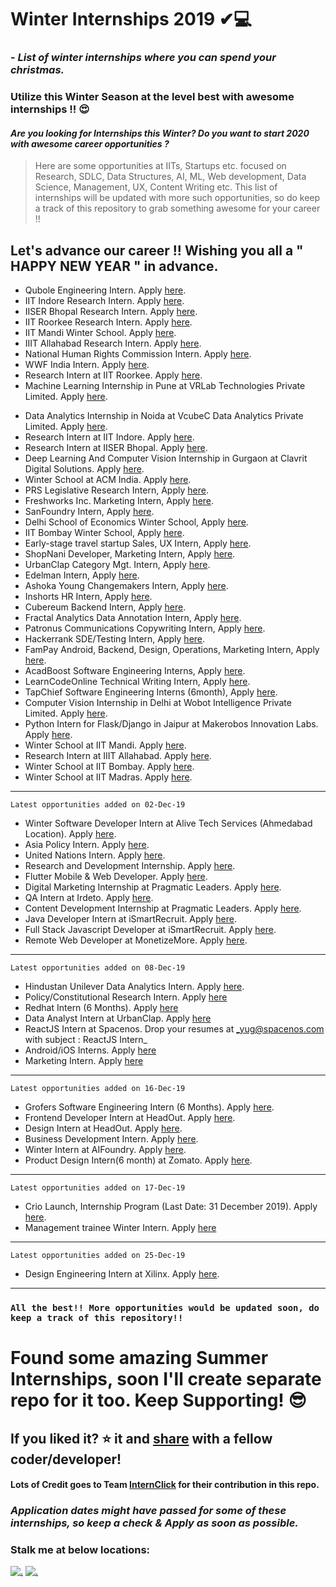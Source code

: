 # Winter Internships 2019 ✔💻
### - *List of winter internships where you can spend your christmas.*
### Utilize this Winter Season at the level best with awesome internships !! 😍

#### *Are you looking for Internships this Winter? Do you want to start 2020 with awesome career opportunities ?*

> Here are some opportunities at IITs, Startups etc. focused on Research, SDLC, Data Structures, AI, ML, Web development, Data Science, Management, UX, Content Writing etc. This list of internships will be updated with more such opportunities, so do keep a track of this repository to grab something awesome for your career !!

## Let's advance our career !! Wishing you all a " HAPPY NEW YEAR " in advance.

- Qubole	Engineering Intern. Apply [here](https://jobs.lever.co/qubole/2268bded-f717-4dbf-b520-239fd487fb4c/apply).
- IIT Indore	Research Intern. Apply [here](http://people.iiti.ac.in/~sdhina/index.php/opportunities1/internshippositions).
- IISER Bhopal Research Intern. Apply [here](https://www.iiserb.ac.in/doaa/internship).
- IIT Roorkee	Research Intern. Apply [here](https://www.iitr.ac.in/dic/internship.html).
- IIT Mandi	Winter School. Apply [here](http://www.acslab.org/winterschool/home.html).
- IIIT Allahabad	Research Intern. Apply [here](https://www.iiita.ac.in/downloads/announcements/uploads/2019%20April%20internship%20dissertation526.pdf).
- National Human Rights Commission	Intern. Apply [here](http://nhrc.nic.in/training-programmes/short-term-internship-programme).
- WWF India	Intern. Apply [here](https://www.wwfindia.org/who_we_are/internship_at_wwf_india/).
- Research Intern	at IIT Roorkee. Apply [here](https://www.iitr.ac.in/dic/internship.html).
- Machine Learning Internship in Pune at VRLab Technologies Private Limited. Apply [here](https://internshala.com/internship/detail/machine-learning-internship-in-pune-at-vrlab-technologies-private-limited1572666025).
<!--   - Research Intern	at IIT Kanpur. Apply [here](https://www.teqipiitk.in/workshop/2019/wi19/).
- Research Intern	at IIT Bhubaneswar. Apply [here](http://webapps.iitbbs.ac.in/internship-application/index.php)  -->
- Data Analytics Internship in Noida at VcubeC Data Analytics Private Limited. Apply [here](https://internshala.com/internship/detail/data-analytics-internship-in-noida-at-vcubec-data-analytics-private-limited1572669452).
- Research Intern	at IIT Indore. Apply [here](http://people.iiti.ac.in/~sdhina/index.php/opportunities1/internshippositions).
- Research Intern at IISER Bhopal. Apply [here](https://www.iiserb.ac.in/doaa/internship).
- Deep Learning And Computer Vision Internship in Gurgaon at Clavrit Digital Solutions. Apply [here](https://internshala.com/internship/detail/deep-learning-and-computer-vision-internship-in-gurgaon-at-clavrit-digital-solutions1572604355).
- Winter School at ACM India. Apply [here](https://india.acm.org/education/acm-india-winter-schools).
- PRS Legislative Research	Intern,	Apply [here](https://www.prsindia.org/aboutus/internships-at-prs).
- Freshworks Inc.	Marketing Intern,	Apply [here](https://twitter.com/nivasravi/status/1189403362183090177).
- SanFoundry	Intern,	Apply [here](https://www.sanfoundry.com/internship/).
- Delhi School of Economics	Winter School,	Apply [here](http://econdse.org/ws2019/).
- IIT Bombay	Winter School,	Apply [here](https://sat-smt.in/registration.html).
- Early-stage travel startup	Sales, UX Intern,	Apply [here](https://www.linkedin.com/posts/ajitesh-kaicker-2bb1a850_looking-to-hire-interns-for-december-and-activity-6598458357156274176-NRZB).
- ShopNani	Developer, Marketing Intern,	Apply [here](https://www.linkedin.com/posts/yuganshchokra_internship-jobpost-activity-6598092472537190400-tyPM).
- UrbanClap	Category Mgt. Intern,	Apply [here](https://internshala.com/internship/detail/category-management-intensive-internship-program-internship-in-bangalore-at-urbanclap1573112674).
- Edelman	Intern,	Apply [here](https://www.linkedin.com/jobs/view/1545597615).
- Ashoka Young Changemakers	Intern,	Apply [here](https://jobs.jobvite.com/ashoka/job/oO3obfwa).
- Inshorts	HR Intern,	Apply [here](https://www.linkedin.com/jobs/view/1600546348).
- Cubereum	Backend Intern,	Apply [here](https://www.linkedin.com/jobs/view/1532918531).
- Fractal Analytics	Data Annotation Intern,	Apply [here](https://www.linkedin.com/jobs/view/1550925712).
- Patronus Communications	Copywriting Intern,	Apply [here](https://www.linkedin.com/jobs/view/1559617707).
- Hackerrank	SDE/Testing Intern,	Apply [here](https://www.hackerrank.com/careers).
- FamPay	Android, Backend, Design, Operations, Marketing Intern,	Apply [here](https://docs.google.com/forms/d/e/1FAIpQLSd_eGRTspzSe27oS6SSY0vM-hxfJBZqzXk-1P_3ffiND7PFpg/viewform).
- AcadBoost	Software Engineering Interns,	Apply [here](https://docs.google.com/forms/d/e/1FAIpQLSc6WC9qXNSc52hZyboBUThqMOxGToqtoc7bCc7dYixVKZImCw/viewform).
- LearnCodeOnline	Technical Writing Intern,	Apply [here](https://www.youtube.com/watch?v=HWNZfeMN26M).
- TapChief	Software Engineering Interns (6month),	Apply [here](https://www.tapchief.com/h/tech-interns).
- Computer Vision Internship in Delhi at Wobot Intelligence Private Limited. Apply [here](https://internshala.com/internship/detail/computer-vision-internship-in-delhi-at-wobot-intelligence-private-limited1572677537).
- Python Intern for Flask/Django in Jaipur at Makerobos Innovation Labs. Apply [here](https://www.hirist.com/j/makerobos-innovation-labs-python-intern-flask-django-0-2-yrs-510702.html).
- Winter School	at IIT Mandi. Apply [here](http://www.acslab.org/winterschool/home.html).
- Research Intern	at IIIT Allahabad. Apply [here](https://www.iiita.ac.in/downloads/announcements/uploads/2019%20April%20internship%20dissertation526.pdf).
- Winter School	at IIT Bombay. Apply [here](https://sat-smt.in/registration.html).
- Winter School at IIT Madras. Apply [here](https://ekonnect.net/events).
---
```Latest opportunities added on 02-Dec-19```
- Winter Software Developer Intern at Alive Tech Services (Ahmedabad Location). Apply [here](https://neuvoo.co.in/view/?id=a668add90a7c&source=linkedin&utm_source=partner&utm_medium=linkedin&puid=fadfaddabddagdd8badfeadcbadc9dd7bddgfadf3de9cacdfec3ddcg3e&splitab=1&action=emailAlert).
- Asia Policy Intern. Apply [here](https://neuvoo.co.in/view/?id=bc248ea82c1b&source=linkedin&utm_source=partner&utm_medium=linkedin&puid=fadeaaddbddegddcbdd8eadbbadf9dd8bddefadd3defcacefec3ddcg3e&splitab=1&action=emailAlert).
- United Nations Intern. Apply [here](https://neuvoo.co.in/view/?from=page-e-related&id=00029df2b90c&lang=en&k=asia+policy+intern&newjob=yes&splitab=1&action=emailAlert).
- Research and Development Internship. Apply [here](https://neuvoo.co.in/view/?jpos=6&jp=1&id=f641fb0a13a0&lang=en&k=remote+intern&splitab=1&action=emailAlert).
- Flutter Mobile & Web Developer. Apply [here](https://neuvoo.co.in/view/?jpos=12&jp=1&id=835287c170cc&lang=en&k=remote+intern&splitab=1&action=emailAlert).
- Digital Marketing Internship at Pragmatic Leaders. Apply [here](https://neuvoo.co.in/view/?jpos=17&jp=1&id=af66eb30957a&lang=en&k=remote+intern&splitab=1&action=emailAlert).
- QA Intern at Irdeto. Apply [here](https://neuvoo.co.in/view/?jpos=15&jp=1&id=ceea5e226e37&lang=en&k=remote+intern).
- Content Development Internship at Pragmatic Leaders. Apply [here](https://neuvoo.co.in/view/?jpos=19&jp=1&id=bd9990d8d4aa&lang=en&k=remote+intern&splitab=1&action=emailAlert).
- Java Developer Intern at iSmartRecruit. Apply [here](https://neuvoo.co.in/view/?id=9252bf43d559&oapply=org_v2019-12&source=jobisjob_bulk&utm_source=partner&utm_medium=jobisjob_bulk&puid=gdd73dee3deb3deebaaeda9a4dacfdadaaac3deb3debcdd7bed3dddeded3dcdbdbdbbbde9ed3bddf&splitab=1&action=emailAlert).
- Full Stack Javascript Developer at iSmartRecruit. Apply [here](https://neuvoo.co.in/view/?id=f29e813ea6d4&oapply=org_v2019-12&source=jobisjob_bulk&utm_source=partner&utm_medium=jobisjob_bulk&puid=gada3dee3de73aebbda8dd9f4dadfaabaaaf3dea3aeccddcbed3dddeded3dcdbdbdbbbde9ed3bddf&splitab=1&action=emailAlert).
- Remote Web Developer at MonetizeMore. Apply [here](https://neuvoo.co.in/view/?id=e3014d5942c6&oapply=org_v2019-12&source=jobisjob_bulk&utm_source=partner&utm_medium=jobisjob_bulk&puid=gadb3ded3deg3defbdacda9c4dabfda7adac3dee3aedcddabed3dddeded3dcdbdbdbbbde9ed3bddf&splitab=1&action=emailAlert).
---
```Latest opportunities added on 08-Dec-19```
- Hindustan Unilever Data Analytics Intern. Apply [here](https://insideiim.com/a-two-month-internship-with-hul-put-your-data-analytics-hat-on).
- Policy/Constitutional Research Intern. Apply [here](https://internshala.com/internship/detail/policy-constitutional-research-internship-in-gurgaon-at-the-pranab-mukherjee-foundation1573467851)
- Redhat Intern (6 Months). Apply [here](https://www.linkedin.com/posts/coding-club_hiring-interns-redhatjobs-activity-6604310679207936000-usS2)
- Data Analyst Intern at UrbanClap. Apply [here](https://www.linkedin.com/posts/utkarshbajpai_urbanclap-is-offering-a-data-analyst-internship-activity-6603620493226545152-203Q)
- ReactJS Intern at Spacenos. Drop your resumes at _yug@spacenos.com with subject : ReactJS Intern_
- Android/iOS Interns. Apply [here](https://www.linkedin.com/posts/anant-mittal-boss_hiring-winter-interns-our-company-hiring-activity-6605509630481309696-N6O-)
- Marketing Intern. Apply [here](https://internshala.com/internship/detail/marketing-internship-in-mumbai-at-times-internet-limited1575626227)
---
```Latest opportunities added on 16-Dec-19```
- Grofers Software Engineering Intern (6 Months). Apply [here](https://grofers.recruiterbox.com/jobs/fk03th8/).
- Frontend Developer Intern at HeadOut. Apply [here](https://www.headout.com/careers/job/272106).
- Design Intern at HeadOut. Apply [here](https://www.headout.com/careers/job/293160).
- Business Development Intern. Apply [here](https://www.klook.com/careers?department=Sales%20%26%20Business%20Development&id=job_20191118100357_PKBIBXTYX1GT3UHB).
- Winter Intern at AIFoundry. Apply [here](https://www.linkedin.com/posts/ai-foundry-ai_internships-artificialintelligence-bangalorejobs-activity-6608612581915582464-ZSea).
- Product Design Intern(6 month) at Zomato. Apply [here](https://www.linkedin.com/jobs/view/1642499708/?alternateChannel=jymbii).
---
```Latest opportunities added on 17-Dec-19```
- Crio Launch, Internship Program (Last Date: 31 December 2019). Apply [here](http://www.crio.do/launch/?utm_source=refer_p&utm_campaign=59B86).
- Management trainee Winter Intern. Apply [here](https://www.linkedin.com/jobs/view/1628079169/)
---
```Latest opportunities added on 25-Dec-19```
- Design Engineering Intern at Xilinx. Apply [here](https://careers.xilinx.com/jobs/4882982-design-engineering-intern).
---
### ```All the best!! More opportunities would be updated soon, do keep a track of this repository!!``` 

# Found some amazing Summer Internships, soon I'll create separate repo for it too. Keep Supporting! 😎

## If you liked it? :star: it and [share](https://github.com/ashutoshaneja/Winter-Internships-2019/blob/master/interships-list.md) with a fellow coder/developer!

#### Lots of Credit goes to Team [InternClick](http://bit.ly/2MIs8pf) for their contribution in this repo.

### _Application dates might have passed for some of these internships, so keep a check & Apply as soon as possible._


### Stalk me at below locations:
[![.][linkedin-image]][linkedin-url] [![.][tweet-image]][tweet-url]

<!-- Image dfns -->
[linkedin-image]: https://cdn2.iconfinder.com/data/icons/popular-social-media-flat/48/Popular_Social_Media-21-128.png
[linkedin-url]: https://www.linkedin.com/in/ashutosh-aneja/
[tweet-image]: https://cdn3.iconfinder.com/data/icons/flat-icons-web/40/Twitter-128.png
[tweet-url]: http://twitter.com/ashuistic
